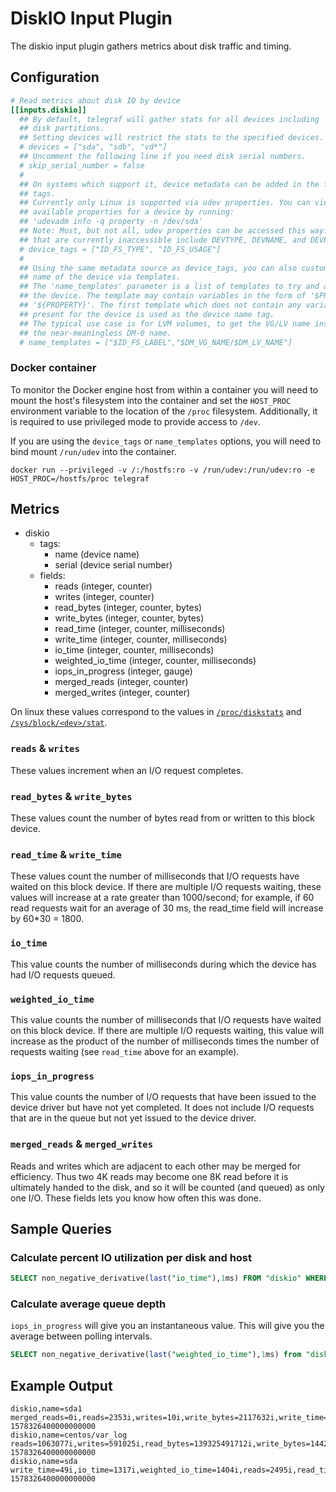 # DiskIO Input Plugin

The diskio input plugin gathers metrics about disk traffic and timing.

## Configuration

```toml
# Read metrics about disk IO by device
[[inputs.diskio]]
  ## By default, telegraf will gather stats for all devices including
  ## disk partitions.
  ## Setting devices will restrict the stats to the specified devices.
  # devices = ["sda", "sdb", "vd*"]
  ## Uncomment the following line if you need disk serial numbers.
  # skip_serial_number = false
  #
  ## On systems which support it, device metadata can be added in the form of
  ## tags.
  ## Currently only Linux is supported via udev properties. You can view
  ## available properties for a device by running:
  ## 'udevadm info -q property -n /dev/sda'
  ## Note: Most, but not all, udev properties can be accessed this way. Properties
  ## that are currently inaccessible include DEVTYPE, DEVNAME, and DEVPATH.
  # device_tags = ["ID_FS_TYPE", "ID_FS_USAGE"]
  #
  ## Using the same metadata source as device_tags, you can also customize the
  ## name of the device via templates.
  ## The 'name_templates' parameter is a list of templates to try and apply to
  ## the device. The template may contain variables in the form of '$PROPERTY' or
  ## '${PROPERTY}'. The first template which does not contain any variables not
  ## present for the device is used as the device name tag.
  ## The typical use case is for LVM volumes, to get the VG/LV name instead of
  ## the near-meaningless DM-0 name.
  # name_templates = ["$ID_FS_LABEL","$DM_VG_NAME/$DM_LV_NAME"]
```

### Docker container

To monitor the Docker engine host from within a container you will need to mount
the host's filesystem into the container and set the `HOST_PROC` environment
variable to the location of the `/proc` filesystem.  Additionally, it is
required to use privileged mode to provide access to `/dev`.

If you are using the `device_tags` or `name_templates` options, you will need to
bind mount `/run/udev` into the container.

```shell
docker run --privileged -v /:/hostfs:ro -v /run/udev:/run/udev:ro -e HOST_PROC=/hostfs/proc telegraf
```

## Metrics

- diskio
  - tags:
    - name (device name)
    - serial (device serial number)
  - fields:
    - reads (integer, counter)
    - writes (integer, counter)
    - read_bytes (integer, counter, bytes)
    - write_bytes (integer, counter, bytes)
    - read_time (integer, counter, milliseconds)
    - write_time (integer, counter, milliseconds)
    - io_time (integer, counter, milliseconds)
    - weighted_io_time (integer, counter, milliseconds)
    - iops_in_progress (integer, gauge)
    - merged_reads (integer, counter)
    - merged_writes (integer, counter)

On linux these values correspond to the values in [`/proc/diskstats`][diskstats]
and [`/sys/block/<dev>/stat`][stat].

[diskstats]: https://www.kernel.org/doc/Documentation/ABI/testing/procfs-diskstats

[stat]: https://www.kernel.org/doc/Documentation/block/stat.txt

### `reads` & `writes`

These values increment when an I/O request completes.

### `read_bytes` & `write_bytes`

These values count the number of bytes read from or written to this block
device.

### `read_time` & `write_time`

These values count the number of milliseconds that I/O requests have waited on
this block device.  If there are multiple I/O requests waiting, these values
will increase at a rate greater than 1000/second; for example, if 60 read
requests wait for an average of 30 ms, the read_time field will increase by
60*30 = 1800.

### `io_time`

This value counts the number of milliseconds during which the device has had I/O
requests queued.

### `weighted_io_time`

This value counts the number of milliseconds that I/O requests have waited on
this block device.  If there are multiple I/O requests waiting, this value will
increase as the product of the number of milliseconds times the number of
requests waiting (see `read_time` above for an example).

### `iops_in_progress`

This value counts the number of I/O requests that have been issued to the device
driver but have not yet completed.  It does not include I/O requests that are in
the queue but not yet issued to the device driver.

### `merged_reads` & `merged_writes`

Reads and writes which are adjacent to each other may be merged for efficiency.
Thus two 4K reads may become one 8K read before it is ultimately handed to the
disk, and so it will be counted (and queued) as only one I/O. These fields lets
you know how often this was done.

## Sample Queries

### Calculate percent IO utilization per disk and host

```sql
SELECT non_negative_derivative(last("io_time"),1ms) FROM "diskio" WHERE time > now() - 30m GROUP BY "host","name",time(60s)
```

### Calculate average queue depth

`iops_in_progress` will give you an instantaneous value. This will give you the
average between polling intervals.

```sql
SELECT non_negative_derivative(last("weighted_io_time"),1ms) from "diskio" WHERE time > now() - 30m GROUP BY "host","name",time(60s)
```

## Example Output

```shell
diskio,name=sda1 merged_reads=0i,reads=2353i,writes=10i,write_bytes=2117632i,write_time=49i,io_time=1271i,weighted_io_time=1350i,read_bytes=31350272i,read_time=1303i,iops_in_progress=0i,merged_writes=0i 1578326400000000000
diskio,name=centos/var_log reads=1063077i,writes=591025i,read_bytes=139325491712i,write_bytes=144233131520i,read_time=650221i,write_time=24368817i,io_time=852490i,weighted_io_time=25037394i,iops_in_progress=1i,merged_reads=0i,merged_writes=0i 1578326400000000000
diskio,name=sda write_time=49i,io_time=1317i,weighted_io_time=1404i,reads=2495i,read_time=1357i,write_bytes=2117632i,iops_in_progress=0i,merged_reads=0i,merged_writes=0i,writes=10i,read_bytes=38956544i 1578326400000000000
```
